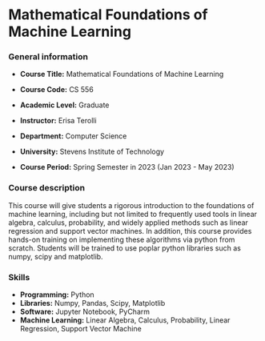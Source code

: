 # Mathematical Foundations of Machine Learning

### General information

- **Course Title:** Mathematical Foundations of Machine Learning

- **Course Code:** CS 556

- **Academic Level:** Graduate

- **Instructor:** Erisa Terolli

- **Department:** Computer Science

- **University:** Stevens Institute of Technology

- **Course Period:** Spring Semester in 2023 (Jan 2023 - May 2023)

### Course description

This course will give students a rigorous introduction to the foundations of machine learning, including but not limited to frequently used tools in linear algebra, calculus, probability, and widely applied methods such as linear regression and support vector machines. In addition, this course provides hands-on training on implementing these algorithms via python from scratch. Students will be trained to use poplar python libraries such as numpy, scipy and matplotlib.

### Skills

- **Programming:** Python
- **Libraries:** Numpy, Pandas, Scipy, Matplotlib
- **Software:** Jupyter Notebook, PyCharm
- **Machine Learning:** Linear Algebra, Calculus, Probability, Linear Regression, Support Vector Machine
 
